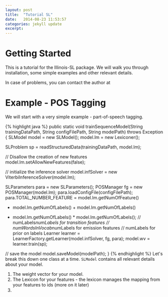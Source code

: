 ```yaml
---
layout: post
title:  "Tutorial SL"
date:   2014-08-23 11:53:57
categories: jekyll update
excerpt:
---
```


# Getting Started
This is a tutorial for the Illinois-SL package. We will walk you through installation, some simple examples and other relevant details.

In case of problems, you can contact the author at 

# Example - POS Tagging
We will start with a very simple example - part-of-speech tagging. 

{% highlight java %}
public static void trainSequenceModel(String trainingDataPath,
String configFilePath, String modelPath) throws Exception {
SLModel model = new SLModel();
model.lm = new Lexiconer();

SLProblem sp = readStructuredData(trainingDataPath, model.lm);

// Disallow the creation of new features
model.lm.setAllowNewFeatures(false);

// initialize the inference solver
model.infSolver = new ViterbiInferenceSolver(model.lm);

SLParameters para = new SLParameters();
POSManager fg = new POSManager(model.lm);
para.loadConfigFile(configFilePath);
para.TOTAL_NUMBER_FEATURE = model.lm.getNumOfFeature()
* model.lm.getNumOfLabels() + model.lm.getNumOfLabels()
+ model.lm.getNumOfLabels() * model.lm.getNumOfLabels();
// numLabels*numLabels for transition features
// numWordsInVocab*numLabels for emission features
// numLabels for prior on labels
Learner learner = LearnerFactory.getLearner(model.infSolver, fg,
para);
model.wv = learner.train(sp);

// save the model
model.saveModel(modelPath);
}
{% endhighlight %}
Let's break this down one class at a time.
`SLModel` contains all relevant details about your model.
1. The weight vector for your model.
2. The Lexicon for your features - the lexicon manages the mapping from your features to ids (more on it later)
3. 